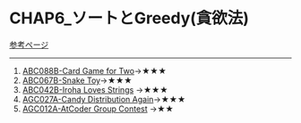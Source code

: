 # CHAP6_ソートとGreedy(貪欲法)

[参考ページ](https://tinyurl.com/y7zw86pt)

---

1. [ABC088B-Card Game for Two](https://atcoder.jp/contests/abc088/tasks/abc088_b)→★★★
1. [ABC067B-Snake Toy](https://atcoder.jp/contests/abc067/tasks/abc067_b)→★★★
1. [ABC042B-Iroha Loves Strings](https://atcoder.jp/contests/abc042/tasks/abc042_b)
→★★★
1. [AGC027A-Candy Distribution Again](https://atcoder.jp/contests/agc027/tasks/agc027_a)→★★★
1. [AGC012A-AtCoder Group Contest](https://atcoder.jp/contests/agc012/tasks/agc012_a)
→★★
